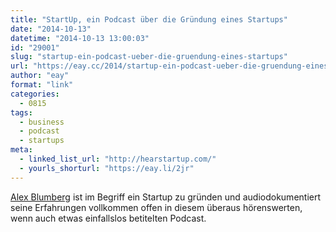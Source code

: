 ```yaml
---
title: "StartUp, ein Podcast über die Gründung eines Startups"
date: "2014-10-13"
datetime: "2014-10-13 13:00:03"
id: "29001"
slug: "startup-ein-podcast-ueber-die-gruendung-eines-startups"
url: "https://eay.cc/2014/startup-ein-podcast-ueber-die-gruendung-eines-startups/"
author: "eay"
format: "link"
categories:
  - 0815
tags:
  - business
  - podcast
  - startups
meta:
  - linked_list_url: "http://hearstartup.com/"
  - yourls_shorturl: "https://eay.li/2jr"
---
```


[Alex Blumberg](http://en.wikipedia.org/wiki/Alex_Blumberg) ist im Begriff ein Startup zu gründen und audiodokumentiert seine Erfahrungen vollkommen offen in diesem überaus hörenswerten, wenn auch etwas einfallslos betitelten Podcast.
